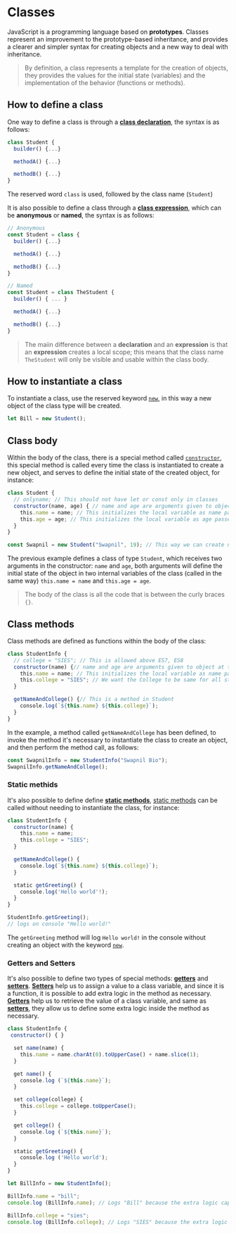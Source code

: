 # Classes

JavaScript is a programming language based on **prototypes**.
Classes represent an improvement to the prototype-based inheritance, and provides a clearer and simpler syntax for creating objects and a new way to deal with inheritance.

> By definition, a class represents a template for the creation of objects, they provides the values ​​for the initial state (variables) and the implementation of the behavior (functions or methods).

## How to define a class

One way to define a class is through a **[class declaration](https://developer.mozilla.org/en-US/docs/Web/JavaScript/Reference/Statements/class)**, the syntax is as follows:

```javascript
class Student {
  builder() {...}

  methodA() {...}

  methodB() {...}
}
```

The reserved word `class` is used, followed by the class name (`Student`)

It is also possible to define a class through a **[class expression](https://developer.mozilla.org/en-US/docs/Web/JavaScript/Reference/Operators/class)**, which can be **anonymous** or **named**, the syntax is as follows:

```javascript
// Anonymous
const Student = class {
  builder() {...}

  methodA() {...}

  methodB() {...}
}

// Named
const Student = class TheStudent {
  builder() { ... }

  methodA() {...}

  methodB() {...}
}
```

> The maiin difference between a **declaration** and an **expression** is that an **expression** creates a local scope; this means that the class name `TheStudent` will only be visible and usable within the class body.

## How to instantiate a class

To instantiate a class, use the reserved keyword [`new`](https://developer.mozilla.org/en-US/docs/Web/JavaScript/Reference/Operators/new), in this way a new object of the class type will be created.

```javascript
let Bill = new Student();
```

## Class body

Within the body of the class, there is a special method called [`constructor`](https://developer.mozilla.org/en-US/docs/Web/JavaScript/Reference/Classes/constructor), this special method is called every time the class is instantiated to create a new object, and serves to define the initial state of the created object, for instance:

```javascript
class Student {
  // onlyname; // This should not have let or const only in classes
  constructor(name, age) { // name and age are arguments given to object at the time of creation of object
    this.name = name; // This initializes the local variable as name passed in argument
    this.age = age; // This initializes the local variable as age passed in argument
  }
}

const Swapnil = new Student("Swapnil", 19); // This way we can create new objects with arguments
```

The previous example defines a class of type `Student`, which receives two arguments in the constructor: `name` and `age`, both arguments will define the initial state of the object in two internal variables of the class (called in the same way) `this.name = name` and `this.age = age`.

> The body of the class is all the code that is between the curly braces `{}`.


## Class methods

Class methods are defined as functions within the body of the class:

```javascript
class StudentInfo {
  // college = "SIES"; // This is allowed above ES7, ES8
  constructor(name) {// name and age are arguments given to object at the time of creation of object
    this.name = name; // This initializes the local variable as name passed in argument
    this.college = "SIES"; // We want the College to be same for all students that's why it is declared outside of constructor
  }

  getNameAndCollege() {// This is a method in Student
    console.log(`${this.name} ${this.college}`);
  }
}
```

In the example, a method called `getNameAndCollege` has been defined, to invoke the method it's necessary to instantiate the class to create an object, and then perform the method call, as follows:

```javascript
const SwapnilInfo = new StudentInfo("Swapnil Bio");
SwapnilInfo.getNameAndCollege();
```

### Static methids

It's also possible to define define **[static methods](https://developer.mozilla.org/en-US/docs/Glossary/Static_method)**, [static methods](https://developer.mozilla.org/en-US/docs/Glossary/Static_method) can be called without needing to instantiate the class, for instance:

```javascript
class StudentInfo {
  constructor(name) {
    this.name = name;
    this.college = "SIES";
  }

  getNameAndCollege() {
    console.log(`${this.name} ${this.college}`);
  }

  static getGreeting() {
    console.log('Hello world'!);
  }
}

StudentInfo.getGreeting();
// logs on console "Hello world!"
```

The `getGreeting` method will log `Hello world!` in the console without creating an object with the keyword [`new`](https://developer.mozilla.org/en-US/docs/Web/JavaScript/Reference/Operators/new).

### Getters and Setters

It's also possible to define two types of special methods: **[getters](https://developer.mozilla.org/en-US/docs/Web/JavaScript/Reference/Functions/get)** and **[setters](https://developer.mozilla.org/en-US/docs/Web/JavaScript/Reference/Functions/set)**.
**[Setters](https://developer.mozilla.org/en-US/docs/Web/JavaScript/Reference/Functions/set)** help us to assign a value to a class variable, and since it is a function, it is possible to add extra logic in the method as necessary.
**[Getters](https://developer.mozilla.org/en-US/docs/Web/JavaScript/Reference/Functions/get)** help us to retrieve the value of a class variable, and same as **[setters](https://developer.mozilla.org/en-US/docs/Web/JavaScript/Reference/Functions/set)**, they allow us to define some extra logic inside the method as necessary.

```javascript
class StudentInfo {
 constructor() { }

  set name(name) {
    this.name = name.charAt(0).toUpperCase() + name.slice(1);
  }

  get name() {
    console.log (`${this.name}`);
  }

  set college(college) {
    this.college = college.toUpperCase();
  }

  get college() {
    console.log (`${this.name}`);
  }

  static getGreeting() {
    console.log ('Hello world');
  }
}

let BillInfo = new StudentInfo();

BillInfo.name = "bill";
console.log (BillInfo.name); // Logs "Bill" because the extra logic capitalize the first letter

BillInfo.college = "sies";
console.log (BillInfo.college); // Logs "SIES" because the extra logic capitalizes the whole string
```
